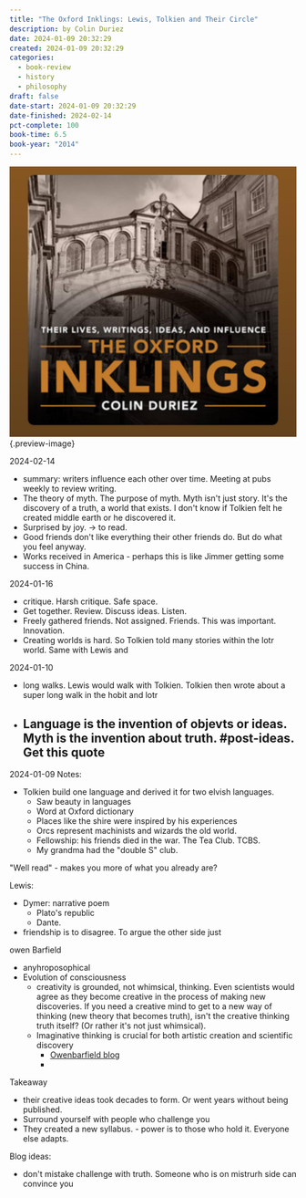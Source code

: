 ```yaml
---
title: "The Oxford Inklings: Lewis, Tolkien and Their Circle"
description: by Colin Duriez
date: 2024-01-09 20:32:29
created: 2024-01-09 20:32:29
categories:
  - book-review
  - history
  - philosophy
draft: false
date-start: 2024-01-09 20:32:29
date-finished: 2024-02-14
pct-complete: 100
book-time: 6.5
book-year: "2014"
---
```

![The Oxford inklings](../img/book-the-oxford-inklings.jpeg){.preview-image}

2024-02-14

- summary: writers influence each other over time. Meeting at pubs weekly to review writing. 
- The theory of myth. The purpose of myth. Myth isn't just story. It's the discovery of a truth, a world that exists. I don't know if Tolkien felt he created middle earth or he discovered it. 
- Surprised by joy. → to read. 
- Good friends don't like everything their other friends do. But do what you feel anyway. 
- Works received in America - perhaps this is like Jimmer getting some success in China. 

2024-01-16
- critique. Harsh critique. Safe space. 
- Get together. Review. Discuss ideas. Listen. 
- Freely gathered friends. Not assigned. Friends. This was important. Innovation. 
- Creating worlds is hard. So Tolkien told many stories within the lotr world. Same with Lewis and 

2024-01-10

- long walks. Lewis would walk with Tolkien. Tolkien then wrote about a super long walk in the hobit and lotr 
- Language is the invention of objevts or ideas. Myth is the invention about truth. #post-ideas. Get this quote 
	- 

2024-01-09
Notes:

- Tolkien build one language and derived it for two elvish languages. 
	- Saw beauty in languages 
	- Word at Oxford dictionary
	- Places like the shire were inspired by his experiences 
	- Orcs represent machinists and wizards the old world. 
	- Fellowship: his friends died in the war. The Tea Club. TCBS. 
	- My grandma had the "double S" club. 

"Well read" - makes you more of what you already are?

Lewis:

- Dymer: narrative poem
	- Plato's republic 
	- Dante. 
- friendship is to disagree. To argue the other side just 

owen Barfield

- anyhroposophical
- Evolution of consciousness
	- creativity is grounded, not whimsical, thinking. Even scientists would agree as they become creative in the process of making new discoveries. If you need a creative mind to get to a new way of thinking (new theory that becomes truth), isn't the creative thinking truth itself? (Or rather it's not just whimsical). 
	- Imaginative thinking is crucial for both artistic creation and scientific discovery 
		- [Owenbarfield blog](http://owenbarfield.org/BARFIELD/encyclopedia_barfieldiana/Ideas_Concepts/Science.html)
		- 


Takeaway
- their creative ideas took decades to form. Or went years without being published. 
- Surround yourself with people who challenge you
- They created a new syllabus. - power is to those who hold it. Everyone else adapts. 

Blog ideas:
- don't mistake challenge with truth. Someone who is on mistrurh side can convince you